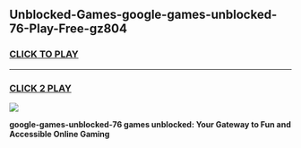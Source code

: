 
## Unblocked-Games-google-games-unblocked-76-Play-Free-gz804
<h3>
<a href="https://premium76.site?title=google-games-unblocked-76&ref=21A">CLICK TO PLAY</a></h3>
<hr>

<h3>
<a href="https://premium76.site?title=google-games-unblocked-76&ref=21A">CLICK 2 PLAY</a>
  
</h3>

<a href="https://premium76.site?title=google-games-unblocked-76&ref=21A"><img src="https://clearcache.store/games.png"></a>


**google-games-unblocked-76 games unblocked: Your Gateway to Fun and Accessible Online Gaming**
